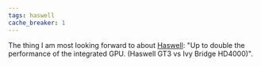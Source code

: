 ```yaml
---
tags: haswell
cache_breaker: 1
---
```


The thing I am most looking forward to about [Haswell](http://en.wikipedia.org/wiki/Haswell_%28microarchitecture%29): "Up to double the performance of the integrated GPU. (Haswell GT3 vs Ivy Bridge HD4000)".

